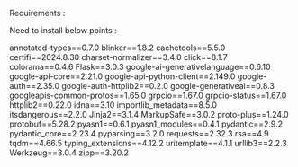 Requirements : 

Need to install below points : 

annotated-types==0.7.0
blinker==1.8.2
cachetools==5.5.0
certifi==2024.8.30
charset-normalizer==3.4.0
click==8.1.7
colorama==0.4.6
Flask==3.0.3
google-ai-generativelanguage==0.6.10
google-api-core==2.21.0
google-api-python-client==2.149.0
google-auth==2.35.0
google-auth-httplib2==0.2.0
google-generativeai==0.8.3
googleapis-common-protos==1.65.0
grpcio==1.67.0
grpcio-status==1.67.0
httplib2==0.22.0
idna==3.10
importlib_metadata==8.5.0
itsdangerous==2.2.0
Jinja2==3.1.4
MarkupSafe==3.0.2
proto-plus==1.24.0
protobuf==5.28.2
pyasn1==0.6.1
pyasn1_modules==0.4.1
pydantic==2.9.2
pydantic_core==2.23.4
pyparsing==3.2.0
requests==2.32.3
rsa==4.9
tqdm==4.66.5
typing_extensions==4.12.2
uritemplate==4.1.1
urllib3==2.2.3
Werkzeug==3.0.4
zipp==3.20.2
